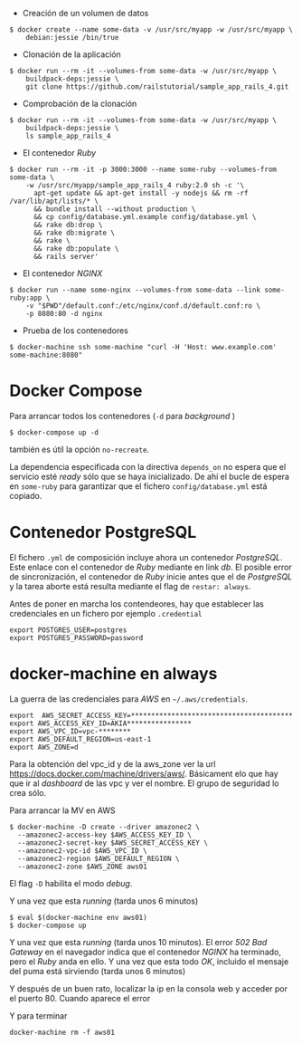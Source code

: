 - Creación de un volumen de datos
```console
$ docker create --name some-data -v /usr/src/myapp -w /usr/src/myapp \
    debian:jessie /bin/true
```
- Clonación de la aplicación
```console
$ docker run --rm -it --volumes-from some-data -w /usr/src/myapp \
    buildpack-deps:jessie \
    git clone https://github.com/railstutorial/sample_app_rails_4.git
```

- Comprobación de la clonación
```console
$ docker run --rm -it --volumes-from some-data -w /usr/src/myapp \
    buildpack-deps:jessie \
    ls sample_app_rails_4
```

- El contenedor *Ruby*
```console
$ docker run --rm -it -p 3000:3000 --name some-ruby --volumes-from some-data \
    -w /usr/src/myapp/sample_app_rails_4 ruby:2.0 sh -c '\
      apt-get update && apt-get install -y nodejs && rm -rf /var/lib/apt/lists/* \
      && bundle install --without production \
      && cp config/database.yml.example config/database.yml \
      && rake db:drop \
      && rake db:migrate \
      && rake \
      && rake db:populate \
      && rails server'
```

- El contenedor *NGINX*

```console
$ docker run --name some-nginx --volumes-from some-data --link some-ruby:app \
    -v "$PWD"/default.conf:/etc/nginx/conf.d/default.conf:ro \
    -p 8080:80 -d nginx
```

- Prueba de los contenedores
```console
$ docker-machine ssh some-machine "curl -H 'Host: www.example.com' some-machine:8080"
```

# Docker Compose
Para arrancar todos los contenedores (```-d``` para *background* )

```console
$ docker-compose up -d
```
también es útil la opción ```no-recreate```.

La dependencia especificada con la directiva ```depends_on``` no espera que el servicio esté *ready* sólo que se haya inicializado.
De ahí el bucle de espera en ```some-ruby``` para garantizar que el fichero ```config/database.yml``` está copiado.



# Contenedor PostgreSQL

El fichero ```.yml``` de composición incluye ahora un contenedor *PostgreSQL*.
Este enlace con el contenedor de *Ruby* mediante en link *db*.
El posible error de sincronización, el contenedor de *Ruby* inicie antes que el de *PostgreSQL* y la tarea aborte está resulta mediante el flag de ```restar: always```.

Antes de poner en marcha los contendeores, hay que establecer las credenciales en un fichero por ejemplo ```.credential```

```console
export POSTGRES_USER=postgres
export POSTGRES_PASSWORD=password
```

# docker-machine en always
La guerra de las credenciales para *AWS* en ```~/.aws/credentials```.


```console
export  AWS_SECRET_ACCESS_KEY=****************************************
export AWS_ACCESS_KEY_ID=AKIA****************
export AWS_VPC_ID=vpc-********
export AWS_DEFAULT_REGION=us-east-1
export AWS_ZONE=d
```
Para la obtención del vpc_id y de la aws_zone ver la url https://docs.docker.com/machine/drivers/aws/. Básicament elo que hay que ir al *dashboard* de las vpc y ver el nombre. El grupo de seguridad lo crea sólo.


Para arrancar la MV en AWS


```console
$ docker-machine -D create --driver amazonec2 \
  --amazonec2-access-key $AWS_ACCESS_KEY_ID \
  --amazonec2-secret-key $AWS_SECRET_ACCESS_KEY \
  --amazonec2-vpc-id $AWS_VPC_ID \
  --amazonec2-region $AWS_DEFAULT_REGION \
  --amazonec2-zone $AWS_ZONE aws01
```
El flag ```-D``` habilita el modo *debug*.

Y una vez que esta *running* (tarda unos 6 minutos)

```console
$ eval $(docker-machine env aws01)
$ docker-compose up
```
Y una vez que esta *running* (tarda unos 10 minutos).
El error *502 Bad Gateway* en el navegador indica que el contenedor *NGINX* ha terminado, pero el *Ruby* anda en ello.
Y una vez que esta todo *OK*,
incluido el mensaje del puma está sirviendo (tarda unos 6 minutos)

Y después de un buen rato, localizar la ip en la consola web y acceder por el puerto 80. Cuando aparece el error

Y para terminar

```console
docker-machine rm -f aws01
```
